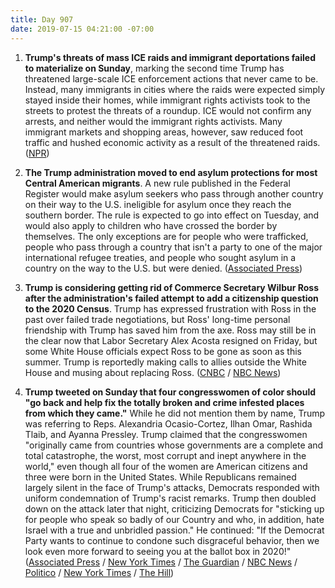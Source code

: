 ```yaml
---
title: Day 907
date: 2019-07-15 04:21:00 -07:00
---
```


1. **Trump's threats of mass ICE raids and immigrant deportations failed to materialize on Sunday**, marking the second time Trump has threatened large-scale ICE enforcement actions that never came to be. Instead, many immigrants in cities where the raids were expected simply stayed inside their homes, while immigrant rights activists took to the streets to protest the threats of a roundup. ICE would not confirm any arrests, and neither would the immigrant rights activists. Many immigrant markets and shopping areas, however, saw reduced foot traffic and hushed economic activity as a result of the threatened raids. ([NPR](https://www.npr.org/2019/07/14/741653581/trumps-nationwide-immigration-raids-fail-to-materialize))

2. **The Trump administration moved to end asylum protections for most Central American migrants**. A new rule published in the Federal Register would make asylum seekers who pass through another country on their way to the U.S. ineligible for asylum once they reach the southern border. The rule is expected to go into effect on Tuesday, and would also apply to children who have crossed the border by themselves. The only exceptions are for people who were trafficked, people who pass through a country that isn't a party to one of the major international refugee treaties, and people who sought asylum in a country on the way to the U.S. but were denied. ([Associated Press](https://www.latimes.com/politics/la-na-pol-central-americans-asylum-protections-20190715-story.html))

3. **Trump is considering getting rid of Commerce Secretary Wilbur Ross after the administration's failed attempt to add a citizenship question to the 2020 Census**. Trump has expressed frustration with Ross in the past over failed trade negotiations, but Ross' long-time personal friendship with Trump has saved him from the axe. Ross may still be in the clear now that Labor Secretary Alex Acosta resigned on Friday, but some White House officials expect Ross to be gone as soon as this summer. Trump is reportedly making calls to allies outside the White House and musing about replacing Ross. ([CNBC](https://www.cnbc.com/2019/07/15/trump-weighs-ousting-commerce-chief-wilbur-ross-after-census-defeat.html) / [NBC News](https://www.nbcnews.com/politics/white-house/trump-weighs-ousting-commerce-chief-wilbur-ross-after-census-defeat-n1029761))

4. **Trump tweeted on Sunday that four congresswomen of color should "go back and help fix the totally broken and crime infested places from which they came."** While he did not mention them by name, Trump was referring to Reps. Alexandria Ocasio-Cortez, Ilhan Omar, Rashida Tlaib, and Ayanna Pressley. Trump claimed that the congresswomen "originally came from countries whose governments are a complete and total catastrophe, the worst, most corrupt and inept anywhere in the world," even though all four of the women are American citizens and three were born in the United States. While Republicans remained largely silent in the face of Trump's attacks, Democrats responded with uniform condemnation of Trump's racist remarks. Trump then doubled down on the attack later that night, criticizing Democrats for "sticking up for people who speak so badly of our Country and who, in addition, hate Israel with a true and unbridled passion." He continued: "If the Democrat Party wants to continue to condone such disgraceful behavior, then we look even more forward to seeing you at the ballot box in 2020!" ([Associated Press](https://apnews.com/728ada1e918a482c9e9b1f3e24937caa) / [New York Times](https://www.nytimes.com/2019/07/14/us/politics/trump-twitter-race.html) / [The Guardian](https://www.theguardian.com/us-news/2019/jul/14/trump-squad-tlaib-omar-pressley-ocasio-cortez) / [NBC News](https://www.nbcnews.com/politics/donald-trump/trump-says-progressive-congresswomen-should-go-back-where-they-came-n1029676) / [Politico](https://www.politico.com/story/2019/07/14/trump-congress-go-back-where-they-came-from-1415692) / [New York Times](https://www.nytimes.com/2019/07/14/us/politics/trump-twitter-squad-congress.html) / [The Hill](https://thehill.com/homenews/administration/453021-trump-doubles-down-after-telling-democratic-congresswomen-to-go-back))